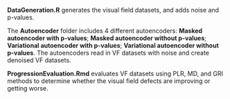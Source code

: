 **DataGeneration.R** generates the visual field datasets, and adds noise and p-values.


The **Autoencoder** folder includes 4 different autoencoders: **Masked autoencoder with p-values**; **Masked autoencoder without p-values**; **Variational autoencoder with p-values**; **Variational autoencoder without p-values**. The autoencoders read in VF datasets with noise and create denoised VF datasets.


**ProgressionEvaluation.Rmd** evaluates VF datasets using PLR, MD, and GRI methods to determine whether the visual field defects are improving or getting worse.
